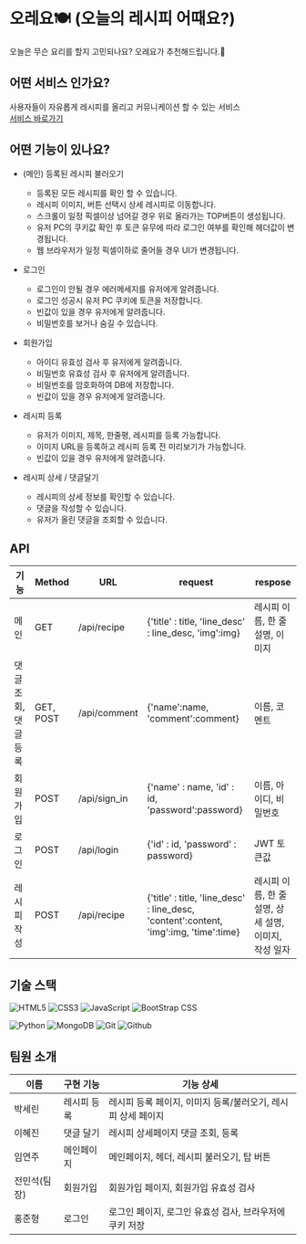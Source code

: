 # 오레요🍽 (오늘의 레시피 어때요?)
오늘은 무슨 요리를 할지 고민되나요? 오레요가 추천해드립니다.💪   

## 어떤 서비스 인가요?
사용자들이 자유롭게 레시피를 올리고 커뮤니케이션 할 수 있는 서비스   
[서비스 바로가기](http://13.56.18.9/)   

## 어떤 기능이 있나요?
- (메인) 등록된 레시피 불러오기
  - 등록된 모든 레시피를 확인 할 수 있습니다.
  - 레시피 이미지, 버튼 선택시 상세 레시피로 이동합니다.
  - 스크롤이 일정 픽셀이상 넘어갈 경우 위로 올라가는 TOP버튼이 생성됩니다.
  - 유저 PC의 쿠키값 확인 후 토큰 유무에 따라 로그인 여부를 확인해 헤더값이 변경됩니다.
  - 웹 브라우저가 일정 픽셀이하로 줄어들 경우 UI가 변경됩니다.

- 로그인
  - 로그인이 안될 경우 에러메세지를 유저에게 알려줍니다.
  - 로그인 성공시 유저 PC 쿠키에 토큰을 저장합니다.
  - 빈값이 있을 경우 유저에게 알려줍니다.
  - 비밀번호를 보거나 숨길 수 있습니다.
 
- 회원가입
  - 아이디 유효성 검사 후 유저에게 알려줍니다.
  - 비밀번호 유효성 검사 후 유저에게 알려줍니다.
  - 비밀번호를 암호화하여 DB에 저장합니다.
  - 빈값이 있을 경우 유저에게 알려줍니다.
 
- 레시피 등록
  - 유저가 이미지, 제목, 한줄평, 레시피를 등록 가능합니다.
  - 이미지 URL을 등록하고 레시피 등록 전 미리보기가 가능합니다.
  - 빈값이 있을 경우 유저에게 알려줍니다.

- 레시피 상세 / 댓글달기
  - 레시피의 상세 정보를 확인할 수 있습니다.
  - 댓글을 작성할 수 있습니다.
  - 유저가 올린 댓글을 조회할 수 있습니다.

## API
| 기능 | Method | URL | request | respose |
| --- | --- | --- | --- | ---|
| 메인 | GET | /api/recipe | {'title' : title, 'line_desc' : line_desc, 'img':img} | 레시피 이름, 한 줄 설명, 이미지 |
| 댓글 조회, 댓글 등록 | GET, POST | /api/comment | {'name':name, 'comment':comment} | 이름, 코멘트 |
| 회원가입 | POST | /api/sign_in | {'name' : name, 'id' : id, 'password':password} | 이름, 아이디, 비밀번호 |
| 로그인 | POST | /api/login | {'id' : id, 'password' : password} | JWT 토큰값 |
| 레시피 작성 | POST | /api/recipe | {'title' : title, 'line_desc' : line_desc, 'content':content, 'img':img, 'time':time} | 레시피 이름, 한 줄 설명, 상세 설명, 이미지, 작성 일자 |


## 기술 스택

![HTML5](https://img.shields.io/badge/HTML5-E34F26?&style=for-the-badge&logo=html5&logoColor=white)
![CSS3](https://img.shields.io/badge/CSS3-1572B6?&style=for-the-badge&logo=css3&logoColor=white)
![JavaScript](https://img.shields.io/badge/JavaScript-f1e05a?&style=for-the-badge&logo=javascript&logoColor=white)
![BootStrap CSS](https://img.shields.io/badge/Bootstrap-7952B3?&style=for-the-badge&logo=bulma&logoColor=white)

![Python](https://img.shields.io/badge/Python-3776AB?&style=for-the-badge&logo=bulma&logoColor=white)
![MongoDB](https://img.shields.io/badge/MongoDB-47A248?&style=for-the-badge&logo=mongodb&logoColor=white)
![Git](https://img.shields.io/badge/-Git-F05032?&style=for-the-badge&logo=git&logoColor=white)
![Github](https://img.shields.io/badge/-Github-181717?&style=for-the-badge&logo=github&logoColor=white)


## 팀원 소개
| 이름 | 구현 기능 | 기능 상세 |
| ----- | ----- | ---- |
| 박세린 | 레시피 등록 | 레시피 등록 페이지, 이미지 등록/불러오기, 레시피 상세 페이지 |
| 이혜진 | 댓글 달기 | 레시피 상세페이지 댓글 조회, 등록 |
| 임연주 | 메인페이지 | 메인페이지, 헤더, 레시피 불러오기, 탑 버튼 |
| 전민석(팀장) | 회원가입 | 회원가입 페이지, 회원가입 유효성 검사 |
| 홍준형 | 로그인 | 로그인 페이지, 로그인 유효성 검사, 브라우저에 쿠키 저장 |
